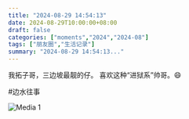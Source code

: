 ```yaml
---
title: "2024-08-29 14:54:13"
date: 2024-08-29T10:00:00+08:00
draft: false
categories: ["moments","2024","2024-08"]
tags: ["朋友圈","生活记录"]
summary: "2024-08-29 14:54:13..."
---
```


我拓子哥，三边坡最靓的仔。
喜欢这种“进狱系”帅哥。😄

​#边水往事

![Media 1](/Moments/photos/2024-08-29/202408291454130.jpg)

